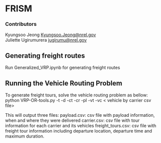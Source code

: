 # FRISM
### Contributors
Kyungsoo Jeong <Kyungsoo.Jeong@nrel.gov>
<br>
Juliette Ugirumurera <jugirumu@nrel.gov>
<br>

## Generating freight routes
Run Generalized_VRP.ipynb for generating freight routes

## Running the Vehicle Routing Problem
To generate freight tours, solve the vehicle routing problem as bellow:
<br>
python VRP-OR-tools.py -t <travel time gz file> -d <distance csv file> -ct <freight centroid csv file> -cr <carrier csv file> -pl <payload csv file> -vt <vehicle type csv file> -vc < vehicle by carrier csv file>

This will output three files:
payload.csv: csv file with payload information, when and where they were delivered
carrier.csv: csv file with tour information for each carrier and its vehicles
freight_tours.csv: csv file with freight tour information including departure location, departure time and maximum duration.
